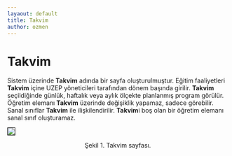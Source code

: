 ```yaml
---
layaout: default
title: Takvim
author: ozmen
---
```

# Takvim
Sistem üzerinde **Takvim** adında bir sayfa oluşturulmuştur. Eğitim faaliyetleri **Takvim** içine UZEP yöneticileri tarafından dönem başında girilir. **Takvim** seçildiğinde günlük, haftalık veya aylık ölçekte planlanmış program görülür. Öğretim elemanı **Takvim** üzerinde değişiklik yapamaz, sadece görebilir. Sanal sınıflar **Takvim** ile ilişkilendirilir. **Takvim**i boş olan bir öğretim elemanı sanal sınıf oluşturamaz.  

<img style="border:1px solid black" src="assets/images/takvim1.png"/> 
<p style="text-align: center;">Şekil 1. Takvim sayfası. </p>
